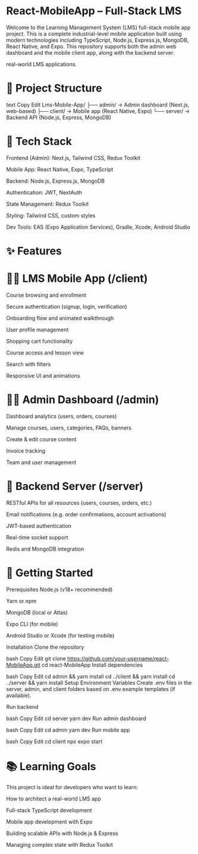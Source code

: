  # React-MobileApp – Full-Stack LMS
Welcome to the Learning Management System (LMS) full-stack mobile app project. This is a complete industrial-level mobile application built using modern technologies including TypeScript, Node.js, Express.js, MongoDB, React Native, and Expo. This repository supports both the admin web dashboard and the mobile client app, along with the backend server.

real-world LMS applications.

# 📂 Project Structure
text
Copy
Edit
Lms-Mobile-App/
├── admin/       → Admin dashboard (Next.js, web-based)
├── client/      → Mobile app (React Native, Expo)
└── server/      → Backend API (Node.js, Express, MongoDB)

# 🔧 Tech Stack

Frontend (Admin): Next.js, Tailwind CSS, Redux Toolkit

Mobile App: React Native, Expo, TypeScript

Backend: Node.js, Express.js, MongoDB

Authentication: JWT, NextAuth

State Management: Redux Toolkit

Styling: Tailwind CSS, custom styles

Dev Tools: EAS (Expo Application Services), Gradle, Xcode, Android Studio

# ✨ Features

# 👨‍🎓 LMS Mobile App (/client)
Course browsing and enrollment

Secure authentication (signup, login, verification)

Onboarding flow and animated walkthrough

User profile management

Shopping cart functionality

Course access and lesson view

Search with filters

Responsive UI and animations

# 🧑‍💼 Admin Dashboard (/admin)
Dashboard analytics (users, orders, courses)

Manage courses, users, categories, FAQs, banners

Create & edit course content

Invoice tracking

Team and user management

# 🔗 Backend Server (/server)
RESTful APIs for all resources (users, courses, orders, etc.)

Email notifications (e.g. order confirmations, account activations)

JWT-based authentication

Real-time socket support

Redis and MongoDB integration

# 🚀 Getting Started
Prerequisites
Node.js (v18+ recommended)

Yarn or npm

MongoDB (local or Atlas)

Expo CLI (for mobile)

Android Studio or Xcode (for testing mobile)

Installation
Clone the repository

bash
Copy
Edit
git clone https://github.com/your-username/react-MobileApp.git
cd react-MobileApp
Install dependencies

bash
Copy
Edit
cd admin && yarn install
cd ../client && yarn install
cd ../server && yarn install
Setup Environment Variables
Create .env files in the server, admin, and client folders based on .env.example templates (if available).

Run backend

bash
Copy
Edit
cd server
yarn dev
Run admin dashboard

bash
Copy
Edit
cd admin
yarn dev
Run mobile app

bash
Copy
Edit
cd client
npx expo start


# 📚 Learning Goals
This project is ideal for developers who want to learn:

How to architect a real-world LMS app

Full-stack TypeScript development

Mobile app development with Expo

Building scalable APIs with Node.js & Express

Managing complex state with Redux Toolkit